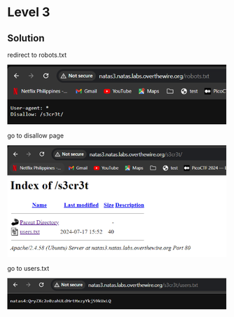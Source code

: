 # Level 3

## Solution

redirect to robots.txt

<img src="s1.png" width="500" />

go to disallow page

<img src="s2.png" width="500" />

go to users.txt

<img src="n4.png" width="500" />